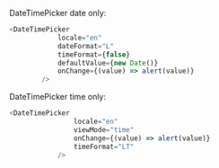 DateTimePicker date only:

```js 
<DateTimePicker
			locale="en"
			dateFormat="L"
			timeFormat={false}
			defaultValue={new Date()}
			onChange={(value) => alert(value)}
		/>
```
DateTimePicker time only:
```js
<DateTimePicker
				locale="en"
				viewMode="time"
				onChange={(value) => alert(value)}
				timeFormat="LT"
			/>
```